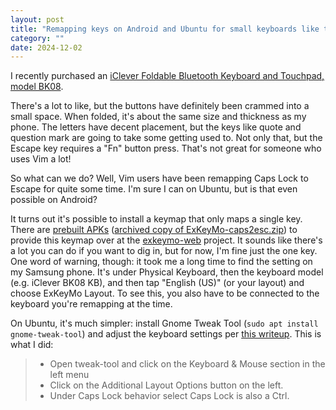 ```yaml
---
layout: post
title: "Remapping keys on Android and Ubuntu for small keyboards like the iClever BK08"
category: ""
date: 2024-12-02
---
```


I recently purchased an [iClever Foldable Bluetooth Keyboard and Touchpad, model BK08](https://www.amazon.com/Bluetooth-iClever-Pocket-Sized-Tri-Folding-Smartphones/dp/B01MTVC775).

There's a lot to like, but the buttons have definitely been crammed into a small space.  When folded, it's about the same size and thickness as my phone.  The letters have decent placement, but the keys like quote and question mark are going to take some getting used to.  Not only that, but the Escape key requires a  "Fn" button press.  That's not great for someone who uses Vim a lot!

So what can we do?  Well, Vim users have been remapping Caps Lock to Escape for quite some time.  I'm sure I can on Ubuntu, but is that even possible on Android?

It turns out it's possible to install a keymap that only maps a single key.  There are [prebuilt APKs](https://github.com/ris58h/exkeymo-web?tab=readme-ov-file#prebuilt-apks) ([archived copy of ExKeyMo-caps2esc.zip](http://www.benjaminoakes.com/media/2024/12/02/ExKeyMo-caps2esc.zip)) to provide this keymap over at the [exkeymo-web](https://github.com/ris58h/exkeymo-web) project.  It sounds like there's a lot you can do if you want to dig in, but for now, I'm fine just the one key.  One word of warning, though: it took me a long time to find the setting on my Samsung phone.  It's under Physical Keyboard, then the keyboard model (e.g. iClever BK08 KB), and then tap "English (US)" (or your layout) and choose ExKeyMo Layout.  To see this, you also have to be connected to the keyboard you're remapping at the time.

On Ubuntu, it's much simpler: install Gnome Tweak Tool (`sudo apt install gnome-tweak-tool`) and adjust the keyboard settings per [this writeup](https://askubuntu.com/questions/33774/how-do-i-remap-the-caps-lock-and-ctrl-keys).  This is what I did:

> - Open tweak-tool and click on the Keyboard & Mouse section in the left menu
> - Click on the Additional Layout Options button on the left.
> - Under Caps Lock behavior select Caps Lock is also a Ctrl.

